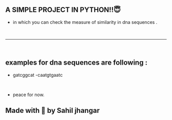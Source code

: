 ## A SIMPLE PROJECT IN PYTHON!!😇
- in which you can check the measure of similarity in dna sequences .
<br/>

---

<br/>

## examples for dna sequences are following :
- gatcggcat
-caatgtgaatc

<br/>

- peace for now.

## Made with 💓 by Sahil jhangar